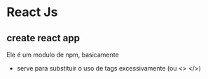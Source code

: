 # React Js

## create react app

Ele é um modulo de npm, basicamente 

- <ReactFragment> <ReactFragment/> serve para substituir o uso de tags excessivamente  (ou <> </>)